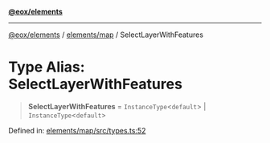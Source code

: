 [**@eox/elements**](../../../README.md)

***

[@eox/elements](../../../modules.md) / [elements/map](../README.md) / SelectLayerWithFeatures

# Type Alias: SelectLayerWithFeatures

> **SelectLayerWithFeatures** = `InstanceType`\<`default`\> \| `InstanceType`\<`default`\>

Defined in: [elements/map/src/types.ts:52](https://github.com/EOX-A/EOxElements/blob/c2bb4e92aa096bddddf8a8e6a886c6b8a56a516c/elements/map/src/types.ts#L52)

